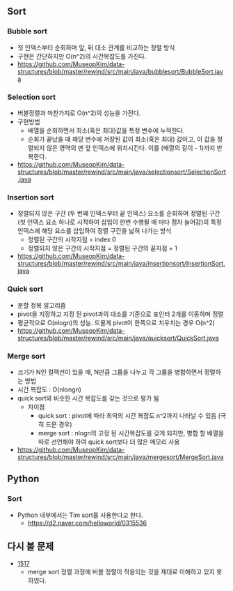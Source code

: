 ## Sort
### Bubble sort
- 첫 인덱스부터 순회하며 앞, 뒤 대소 관계를 비교하는 정렬 방식
- 구현은 간단하지만 O(n^2)의 시간복잡도를 가진다.
- https://github.com/MuseopKim/data-structures/blob/master/rewind/src/main/java/bubblesort/BubbleSort.java

### Selection sort
- 버블정렬과 마찬가지로 O(n^2)의 성능을 가진다.
- 구현방법
  - 배열을 순회하면서 최소(혹은 최대)값을 특정 변수에 누적한다. 
  - 순회가 끝났을 때 해당 변수에 저장된 값이 최소(혹은 최대) 값이고, 이 값을 정렬되지 않은 영역의 맨 앞 인덱스에 위치시킨다. 
    이를 (배열의 길이 - 1)까지 반복한다.
- https://github.com/MuseopKim/data-structures/blob/master/rewind/src/main/java/selectionsort/SelectionSort.java

### Insertion sort
- 정렬되지 않은 구간 (두 번째 인덱스부터 끝 인덱스) 요소를 순회하며 정렬된 구간(첫 인덱스 요소 하나로 시작하여 삽입이 한번 수행될 때 마다 점차 늘어감)의 특정 인덱스에 해당 요소를 삽입하여 정렬 구간을 넓혀 나가는 방식
    - 정렬된 구간의 시작지점 = index 0
    - 정렬되지 않은 구간의 시작지점 = 정렬된 구간의 끝지점 + 1
- https://github.com/MuseopKim/data-structures/blob/master/rewind/src/main/java/insertionsort/InsertionSort.java

### Quick sort
- 분할 정복 알고리즘
- pivot을 지정하고 지정 된 pivot과의 대소를 기준으로 포인터 2개를 이동하며 정렬
- 평균적으로 O(nlogn)의 성능. 드물게 pivot이 한쪽으로 치우치는 경우 O(n^2)
- https://github.com/MuseopKim/data-structures/blob/master/rewind/src/main/java/quicksort/QuickSort.java

### Merge sort
- 크기가 N인 컬렉션이 있을 때, N만큼 그룹을 나누고 각 그룹을 병합하면서 정렬하는 방법
- 시간 복잡도 : O(nlongn)
- quick sort와 비슷한 시간 복잡도를 갖는 것으로 평가 됨
    - 차이점
        - quick sort : pivot에 따라 최악의 시간 복잡도 n^2까지 나타날 수 있음 (극히 드문 경우)
        - merge sort : nlogn의 고정 된 시간복잡도를 갖게 되지만, 병합 할 배열을 따로 선언해야 하여 quick sort보다 더 많은 메모리 사용
- https://github.com/MuseopKim/data-structures/blob/master/rewind/src/main/java/mergesort/MergeSort.java


## Python
### Sort
- Python 내부에서는 Tim sort를 사용한다고 한다.
  - https://d2.naver.com/helloworld/0315536

## 다시 볼 문제
- [1517](https://www.acmicpc.net/problem/1517)
  - merge sort 정렬 과정에 버블 정렬이 적용되는 것을 제대로 이해하고 있지 못하였다. 

